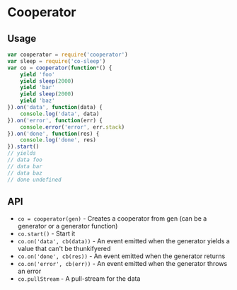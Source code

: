# Cooperator

## Usage
```javascript
var cooperator = require('cooperator')
var sleep = require('co-sleep')
var co = cooperator(function*() {
	yield 'foo'
	yield sleep(2000)
	yield 'bar'
	yield sleep(2000)
	yield 'baz'
}).on('data', function(data) {
	console.log('data', data)
}).on('error', function(err) {
	console.error('error', err.stack)
}).on('done', function(res) {
	console.log('done', res)
}).start()
// yields
// data foo
// data bar
// data baz
// done undefined
```

## API
- `co = cooperator(gen)` - Creates a cooperator from gen (can be a generator or a generator function)
- `co.start()` - Start it
- `co.on('data', cb(data))` - An event emitted when the generator yields a value that can't be thunkifyered
- `co.on('done', cb(res))` - An event emitted when the generator returns
- `co.on('error', cb(err))` - An event emitted when the generator throws an error
- `co.pullStream` - A pull-stream for the data